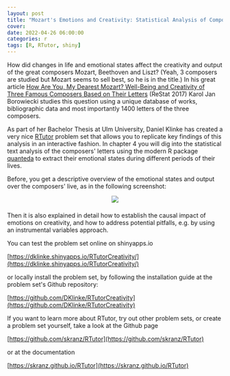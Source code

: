 ```yaml
---
layout: post
title: "Mozart's Emotions and Creativity: Statistical Analysis of Composers' Letters and Output."
cover: 
date: 2022-04-26 06:00:00
categories: r
tags: [R, RTutor, shiny]
---
```


How did changes in life and emotional states affect the creativity and output of the great composers Mozart, Beethoven and Liszt? (Yeah, 3 composers are studied but Mozart seems to sell best, so he is in the title.) In his great article [How Are You, My Dearest Mozart? Well-Being and Creativity of Three Famous Composers Based on Their Letters](https://doi.org/10.1162/REST_a_00616) (ReStat 2017) Karol Jan Borowiecki studies this question using a unique database of works, bibliographic data and most importantly 1400 letters of the three composers.

As part of her Bachelor Thesis at Ulm University, Daniel Klinke has created a very nice [RTutor](https://github.com/skranz/RTutor) problem set that allows you to replicate key findings of this analysis in an interactive fashion. In chapter 4 you will dig into the statistical text analysis of the composers' letters using the modern R package [quanteda](https://quanteda.io/) to extract their emotional states during different periods of their lives.

Before, you get a descriptive overview of the emotional states and output over the composers' live, as in the following screenshot:

<center>
<img src="https://skranz.github.io/images/mozart.svg" style="max-width: 100%;margin-bottom: 0.5em;">
</center>

Then it is also explained in detail how to establish the causal impact of emotions on creativity, and how to address potential pitfalls, e.g. by using an instrumental variables approach.

You can test the problem set online on shinyapps.io

[https://dklinke.shinyapps.io/RTutorCreativity/](https://dklinke.shinyapps.io/RTutorCreativity/)

or locally install the problem set, by following the installation guide at the problem set's Github repository:

[https://github.com/DKlinke/RTutorCreativity](https://github.com/DKlinke/RTutorCreativity)

If you want to learn more about RTutor, try out other problem sets, or create a problem set yourself, take a look at the Github page

[https://github.com/skranz/RTutor](https://github.com/skranz/RTutor)

or at the documentation

[https://skranz.github.io/RTutor](https://skranz.github.io/RTutor)
